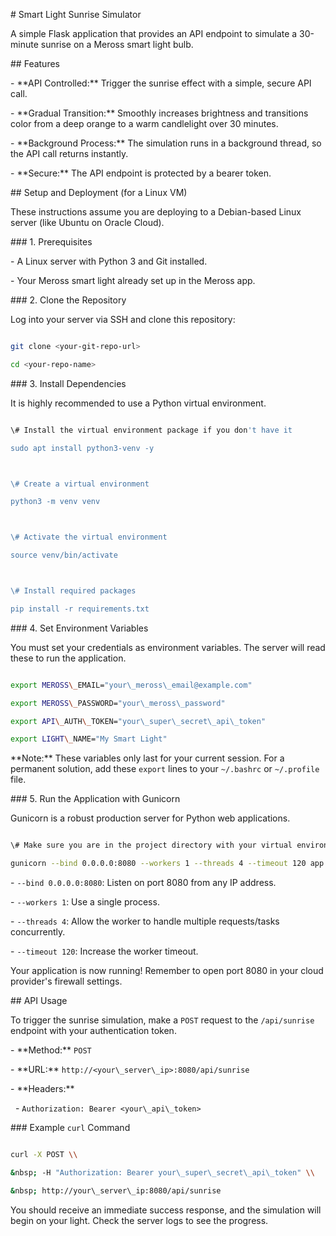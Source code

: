 \# Smart Light Sunrise Simulator



A simple Flask application that provides an API endpoint to simulate a 30-minute sunrise on a Meross smart light bulb.



\## Features



\-   \*\*API Controlled:\*\* Trigger the sunrise effect with a simple, secure API call.

\-   \*\*Gradual Transition:\*\* Smoothly increases brightness and transitions color from a deep orange to a warm candlelight over 30 minutes.

\-   \*\*Background Process:\*\* The simulation runs in a background thread, so the API call returns instantly.

\-   \*\*Secure:\*\* The API endpoint is protected by a bearer token.



\## Setup and Deployment (for a Linux VM)



These instructions assume you are deploying to a Debian-based Linux server (like Ubuntu on Oracle Cloud).



\### 1. Prerequisites



\-   A Linux server with Python 3 and Git installed.

\-   Your Meross smart light already set up in the Meross app.



\### 2. Clone the Repository



Log into your server via SSH and clone this repository:



```bash

git clone <your-git-repo-url>

cd <your-repo-name>

```



\### 3. Install Dependencies



It is highly recommended to use a Python virtual environment.



```bash

\# Install the virtual environment package if you don't have it

sudo apt install python3-venv -y



\# Create a virtual environment

python3 -m venv venv



\# Activate the virtual environment

source venv/bin/activate



\# Install required packages

pip install -r requirements.txt

```



\### 4. Set Environment Variables



You must set your credentials as environment variables. The server will read these to run the application.



```bash

export MEROSS\_EMAIL="your\_meross\_email@example.com"

export MEROSS\_PASSWORD="your\_meross\_password"

export API\_AUTH\_TOKEN="your\_super\_secret\_api\_token"

export LIGHT\_NAME="My Smart Light"

```

\*\*Note:\*\* These variables only last for your current session. For a permanent solution, add these `export` lines to your `~/.bashrc` or `~/.profile` file.



\### 5. Run the Application with Gunicorn



Gunicorn is a robust production server for Python web applications.



```bash

\# Make sure you are in the project directory with your virtual environment active

gunicorn --bind 0.0.0.0:8080 --workers 1 --threads 4 --timeout 120 app:app

```

\-   `--bind 0.0.0.0:8080`: Listen on port 8080 from any IP address.

\-   `--workers 1`: Use a single process.

\-   `--threads 4`: Allow the worker to handle multiple requests/tasks concurrently.

\-   `--timeout 120`: Increase the worker timeout.



Your application is now running! Remember to open port 8080 in your cloud provider's firewall settings.



\## API Usage



To trigger the sunrise simulation, make a `POST` request to the `/api/sunrise` endpoint with your authentication token.



\-   \*\*Method:\*\* `POST`

\-   \*\*URL:\*\* `http://<your\_server\_ip>:8080/api/sunrise`

\-   \*\*Headers:\*\*

&nbsp;   -   `Authorization: Bearer <your\_api\_token>`



\### Example `curl` Command



```bash

curl -X POST \\

&nbsp; -H "Authorization: Bearer your\_super\_secret\_api\_token" \\

&nbsp; http://your\_server\_ip:8080/api/sunrise

```



You should receive an immediate success response, and the simulation will begin on your light. Check the server logs to see the progress.

